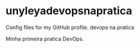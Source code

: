 # unyleyadevopsnapratica
Config files for my GitHub profile.
devops na pratica

Minha primeira pratica DevOps.
